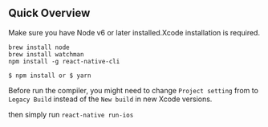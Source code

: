 ## Quick Overview

Make sure you have Node v6 or later installed.Xcode installation is required.

```
brew install node
brew install watchman
npm install -g react-native-cli
```

`$ npm install or $ yarn`

Before run the compiler, you might need to change `Project setting` from to `Legacy Build` instead of the `New build` in new Xcode versions.

then simply run `react-native run-ios`
